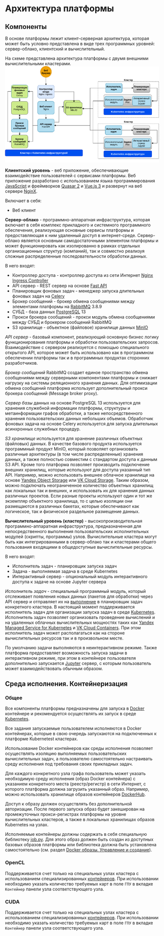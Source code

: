 # Архитектура платформы

## Компоненты

В основе платформы лежит клиент-серверная архитектура, которая может быть условно представлена в виде трех программных уровней: сервер-облако, клиентский и вычислительный.

На схеме представлена архитектура платформы с двумя внешними вычислительными кластерами.
![Архитектура](./images/components_ru.png)

**Клиентский уровень** - веб приложение, обеспечивающие взаимодействие пользователей с сервисами платформы. Веб приложение разработано с использованием языка программирования [JavaScript](https://www.javascript.com/) и фреймворков [Quasar 2](https://quasar.dev/) и [Vue.js 3](https://v3.vuejs.org/) и развернут на веб сервере [NginX](https://nginx.org/en/).

Включает в себя:

- Веб клиент

**Сервер-облако** - программно-аппаратная инфраструктура, которая включает в себя комплекс прикладного и системного программного обеспечения, реализующая основные сервисы платформы и предоставляющая к ним удаленный доступ в интернет-среде. Сервер-облако является основным самодостаточными элементом платформы и может функционировать как изолированно в рамках отдельных организационных структур (компаний), так и совместно реализуя сложные распределенные последовательности обработки данных.

В него входят:

- Контроллер доступа - контроллер доступа из сети Интернет [Nginx Ingress Controller](https://kubernetes.github.io/ingress-nginx/)
- API сервер - REST сервер на основе [Fast API](https://fastapi.tiangolo.com/)
- Планировщик фоновых задач - менеджер запуска длительных фоновых задач на [Celery](https://docs.celeryproject.org/)
- Брокер сообщений - брокер обмена сообщениями между элементами платформы на [RabbitMQ](https://www.rabbitmq.com/) 3.8.9
- СУБД - база данных [PostgreSQL](https://www.postgresql.org/) 13
- Прокси брокера сообщений - прокси модуль обмена сообщениями между СУБД и брокером сообщений RabbitMQ
- S3 хранилище - объектное (файловое) хранилище данных [MinIO](https://min.io)

_API сервер_ - базовый компонент, реализующий основную бизнес логику функционирования платформы и обработки пользовательских запросов. Взаимодействие с сервером реализуется с помощью специального открытого API, которое может быть использовано как в программном обеспечении платформы так и в программных продуктах сторонних разработчиков.

_Брокер сообщений_ RabbitMQ создает единое пространство обмена сообщениями между серверными компонентами платформы и снижает нагрузку на системы реляционного хранения данных. Для оптимизации обмена сообщений платформа использует дополнительный прокси брокера сообщений (Message broker proxy).

_Сервер базы_ данных на основе PostgreSQL 13 используется для хранения служебной информации платформы, структуры и метаинформации графов обработки, а также непосредственного хранения пользовательских данных небольших объемов.
Обработчик фоновых задача на основе Celery используется для запуска длительных асинхронных служебных процедур.

_S3 хранилище_ используется для хранение различных объектных (файловых) данных. В качестве базового продукта используется программный продукт MinIO, который позволяет организовать различные архитектуры (в том числе распределенные) хранения данных, а также полностью совместим с стандартом доступа к данным S3 API. Кроме того платформа позволяет производить подключение внешних хранилищ, которые используют для доступа указанный тип API. Например, можно использовать внешнее облачное хранилище на основе [Yandex Object Storage](https://cloud.yandex.com/en/services/storage) или [VK Cloud Storage](https://mcs.mail.ru/storage/). Таким образом, можно подключать неограниченное количество объектных хранилищ как локальных так и внешних, и использовать их для хранения данных различных проектов. Если разные проекты используют один и тот же экземпляр объектного хранилища, то с целью изоляции они размещаются в различных бакетах, которые обеспечивают как логическое, так и физическое раздельное размещение данных.

**Вычислительный уровень (кластер)** - высокопроизводительная программно-аппаратная инфраструктура, предназначенная для непосредственного выполнения пользовательских исполнительных модулей (скрипты, программы) узлов.
Вычислительные кластера могут быть как интегрированными в сервер-облако так и кластерами общего пользования входящими в общедоступные вычислительные ресурсы.

В него входят:

- Исполнитель задач - планировщик запуска задач
- Задача - выполняемая задача в среде Kubernetes
- Интерактивный сервер - опциональный модуль интерактивного доступа к задаче на основе Jupyter сервера

_Исполнитель задач_ - специальный программный модуль, который отслеживает появления новых данных (пакетов для обработки) через API сервер и отправляет их на [выполнение](#TODO) в планировщик задач конкретного кластера.
В настоящий момент поддерживается исполнитель задач для организации запуска задач в среде [Kubernetes](https://kubernetes.io/). Исполнитель задач позволяет организовать проведение вычислений и на удаленных облачных вычислительных мощностях таких как [Yandex Managed Service for Kubernetes](https://cloud.yandex.com/en/services/managed-kubernetes) и [VK Cloud Containers](https://mcs.mail.ru/containers/). При этом исполнитель задач может располагаться как на стороне вычислительных ресурсов так и в произвольном месте.

По умолчанию задачи выполняются в неинтерактивном режиме. Также платформа предоставляет возможность запуска задачи в интерактивном режиме, при этом в контейнере пользователя дополнительно запускается [Jupyter](https://jupyter.org/) сервер, с которым пользователь может взаимодействовать обычным образом.

## Среда исполнения. Контейнеризация

### Общее

Все компоненты платформы предназначены для запуска в [Docker](https://www.docker.com/) контейнере и рекомендуется осуществлять их запуск в среде [Kubernetes](https://kubernetes.io/).

Все задания запускаемые пользователем исполняются в Docker контейнерах, которые в свою очередь запускаются на подключенных к платформе Kubernetest кластерах.

Использование Docker контейнеров как среды исполнения позволяет осуществлять изоляцию выполняемых пользовательских вычислительных задач, а пользователю самостоятельно настраивать среду исполнения под требования своих прикладных задач.

Для каждого конкретного узла графа пользователь может указать необходимую среду исполнения (образ Docker контейнера) с указанием конкретного места (реестр/регистр) в сети Интернет, с которого платформа должна загрузить указанный образ. Например, можно использовать хранилище образов контейнеров [DockerHub](https://hub.docker.com/).

Доступ к образу должен осуществлять без дополнительной авторизации. После первого запуска образ будет закеширован на промежуточных прокси-регистрах платформы на уровне вычислительных кластеров, а также в локальных хранилищах образов Kubernetes на узлах.

Исполняемые контейнеры должны содержать в себя специальную библиотеку [job.py](https://github.com/rndflow/rndflow-job-py). Для этого образ должен быть создан из доступных базовых образов платформы или библиотека должна быть установлена самостоятельно (см. раздел [Docker образы. Управление и создание](#TODO)).

### OpenCL

Поддерживается счет только на специальных узлах кластера с использованием специализированных [контейнеров](#TODO).
При использовании необходимо указать количество требуемых карт в поле `ГПУ` в вкладке `Контейнер` панели узла соответствующего узла.

### CUDA

Поддерживается счет только на специальных узлах кластера с использованием специализированных [контейнеров](#TODO).
При использовании необходимо указать количество требуемых карт в поле `ГПУ` в вкладке `Контейнер` панели узла соответствующего узла.
